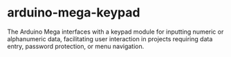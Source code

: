 # arduino-mega-keypad
The Arduino Mega interfaces with a keypad module for inputting numeric or alphanumeric data, facilitating user interaction in projects requiring data entry, password protection, or menu navigation.
